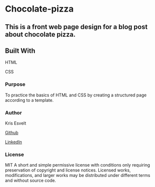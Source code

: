 # Chocolate-pizza

## This is a front web page design for a blog post about chocolate pizza.

## Built With

HTML

CSS

### Purpose

To practice the basics of HTML and CSS by creating a structured page according to a template.

### Author

Kris Esvelt

[Github](https://github.com/kris3579)

[LinkedIn](https://www.linkedin.com/in/kristianesvelt/)

### License

MIT A short and simple permissive license with conditions only requiring preservation of copyright and license notices. Licensed works, modifications, and larger works may be distributed under different terms and without source code.